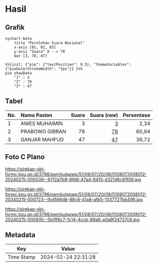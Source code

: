 # Hasil

## Grafik

```mermaid
xychart-beta
    title "Perolehan Suara Nasional"
    x-axis [01, 02, 03]
    y-axis "Suara" 0 --> 78
    bar [3, 78, 47]
```

```mermaid
%%{init: {"pie": {"textPosition": 0.5}, "themeVariables": {"pieOuterStrokeWidth": "5px"}} }%%
pie showData
    "1" : 3
    "2" : 78
    "3" : 47
```

## Tabel

| No. | Nama Paslon    | Suara | Suara (raw) | Persentase |
|:--- |:-------------- | -----:| -----------:| ----------:|
| 1   | ANIES MUHAIMIN | 3     | [3][p-1]    | 2,34       |
| 2   | PRABOWO GIBRAN | 78    | [78][p-2]   | 60,94      |
| 3   | GANJAR MAHFUD  | 47    | [47][p-3]   | 36,72      |


[p-1]: https://github.com/gigit-pemilu/pemilu-2024/blob/main/pilpres/hitung-suara/sub/51-bali/sub/08-buleleng/sub/07-sawan/sub/2008-suwug/sub/012-tps/sub/paslon-1.txt
[p-2]: https://github.com/gigit-pemilu/pemilu-2024/blob/main/pilpres/hitung-suara/sub/51-bali/sub/08-buleleng/sub/07-sawan/sub/2008-suwug/sub/012-tps/sub/paslon-2.txt
[p-3]: https://github.com/gigit-pemilu/pemilu-2024/blob/main/pilpres/hitung-suara/sub/51-bali/sub/08-buleleng/sub/07-sawan/sub/2008-suwug/sub/012-tps/sub/paslon-3.txt

## Foto C Plano

https://sirekap-obj-formc.kpu.go.id/3796/pemilu/ppwp/51/08/07/20/08/5108072008012-20240215-000539--97f2d7b8-8f48-47a4-8415-d321d6c81f09.jpg

https://sirekap-obj-formc.kpu.go.id/3796/pemilu/ppwp/51/08/07/20/08/5108072008012-20240215-000723--fbd566d8-88c6-41a8-afb5-1337727bb496.jpg

https://sirekap-obj-formc.kpu.go.id/3796/pemilu/ppwp/51/08/07/20/08/5108072008012-20240215-000935--5b1ff8c7-1c14-4ccb-89a6-a0a9f24727c6.jpg


## Metadata

| Key        | Value               |
| ---------- | ------------------- |
| Time Stamp | 2024-02-24 22:31:28 |



